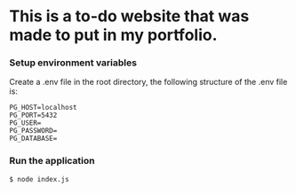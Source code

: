 # This is a to-do website that was made to put in my portfolio.

### Setup environment variables
Create a .env file in the root directory, the following structure of the .env file is:
```
PG_HOST=localhost
PG_PORT=5432
PG_USER=
PG_PASSWORD=
PG_DATABASE=
```

### Run the application
```
$ node index.js
```
